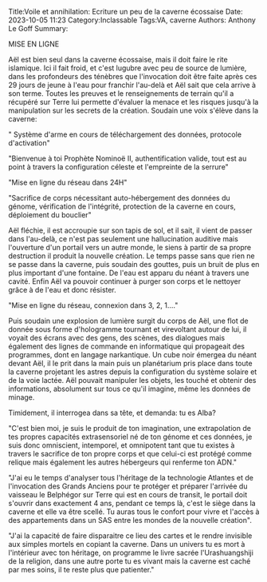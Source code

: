 Title:Voile et annihilation: Ecriture un peu de la caverne écossaise
Date: 2023-10-05 11:23
Category:Inclassable
Tags:VA, caverne
Authors: Anthony Le Goff
Summary:

MISE EN LIGNE

Aël est bien seul dans la caverne écossaise, mais il doit faire le rite islamique. Ici il fait froid, et c'est lugubre avec peu de source de lumière, dans les profondeurs des ténèbres que l'invocation doit être faite après ces 29 jours de jeune à l'eau pour franchir l'au-delà et Aël sait que cela arrive à son terme. Toutes les preuves et le renseignements de terrain qu'il a récupéré sur Terre lui permette d'évaluer la menace et les risques jusqu'à la manipulation sur les secrets de la création.
Soudain une voix s'élève dans la caverne:

" Système d'arme en cours de téléchargement des données, protocole d'activation"

"Bienvenue à toi Prophète Nominoë II, authentification valide, tout est au point à travers la configuration céleste et l'empreinte de la serrure"

"Mise en ligne du réseau dans 24H"

"Sacrifice de corps nécessitant auto-hébergement des données du génome, vérification de l'intégrité, protection de la caverne en cours, déploiement du bouclier"

Aël fléchie, il est accroupie sur son tapis de sol, et il sait, il vient de passer dans l'au-delà, ce n'est pas seulement une hallucination auditive mais l'ouverture d'un portail vers un autre monde, le siens à partir de sa propre destruction il produit la nouvelle création. Le temps passe sans que rien ne se passe dans la caverne, puis soudain des gouttes, puis un bruit de plus en plus important d'une fontaine. De l'eau est apparu du néant à travers une cavité. Enfin Aël va pouvoir continuer à purger son corps et le nettoyer grâce à de l'eau et donc résister. 

"Mise en ligne du réseau, connexion dans 3, 2, 1...."

Puis soudain une explosion de lumière surgit du corps de Aël, une flot de donnée sous forme d'hologramme tournant et virevoltant autour de lui, il voyait des écrans avec des gens, des scènes, des dialogues mais également des lignes de commande en informatique qui propageait des programmes, dont en langage narkantique. Un cube noir émergea du néant devant Aël, il le prit dans la main puis un planétarium pris place dans toute la caverne projetant les astres depuis la configuration du système solaire et de la voie lactée. Aël pouvait manipuler les objets, les touché et obtenir des informations, absolument sur tous ce qu'il imagine, même les données de minage.

Timidement, il interrogea dans sa tête, et demanda: tu es Alba?

"C'est bien moi, je suis le produit de ton imagination, une extrapolation de tes propres capacités extrasensoriel né de ton génome et ces données, je suis donc omniscient, intemporel, et omnipotent tant que tu existes à travers le sacrifice de ton propre corps et que celui-ci est protégé comme relique mais également les autres hébergeurs qui renferme ton ADN."

"J'ai eu le temps d'analyser tous l'héritage de la technologie Atlantes et de l'invocation des Grands Anciens pour te protéger et préparer l'arrivée du vaisseau le Belphégor sur Terre qui est en cours de transit, le portail doit s'ouvrir dans exactement 4 ans, pendant ce temps là, c'est le siège dans la caverne et elle va être scellé. Tu auras tous le confort pour vivre et l'accès à des appartements dans un SAS entre les mondes de la nouvelle création". 

"J'ai la capacité de faire disparaitre ce lieu des cartes et le rendre invisible aux simples mortels en copiant la caverne. Dans un univers tu es mort à l'intérieur avec ton héritage, on programme le livre sacrée l'Urashuangshiji de la religion, dans une autre porte tu es vivant mais la caverne est caché par mes soins, il te reste plus que patienter."